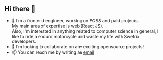 ## Hi there 👋

- 🔭 I’m a frontend engineer, working on FOSS and paid projects.\
My main area of expertise is web (React JS).\
Also, I'm interested in anything related to computer science in general, I like to ride a enduro motorcycle and waste my life with Swetrix developers.
- 🍁 I’m looking to collaborate on any exciting opensource projects!
- 📫 You can reach me by writing an [email](mailto:maks.mrug.ru@gmail.com)
